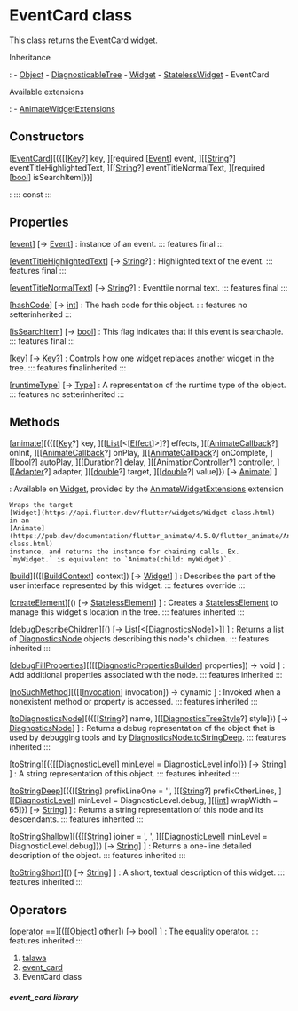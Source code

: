 
<div>

# EventCard class

</div>


This class returns the EventCard widget.




Inheritance

:   -   [Object](https://api.flutter.dev/flutter/dart-core/Object-class.html)
    -   [DiagnosticableTree](https://api.flutter.dev/flutter/foundation/DiagnosticableTree-class.html)
    -   [Widget](https://api.flutter.dev/flutter/widgets/Widget-class.html)
    -   [StatelessWidget](https://api.flutter.dev/flutter/widgets/StatelessWidget-class.html)
    -   EventCard

Available extensions

:   -   [AnimateWidgetExtensions](https://pub.dev/documentation/flutter_animate/4.5.0/flutter_animate/AnimateWidgetExtensions.html)



## Constructors

[[EventCard](../widgets_event_card/EventCard/EventCard.html)][({[[[Key](https://api.flutter.dev/flutter/foundation/Key-class.html)?] key, ][required [[Event](../models_events_event_model/Event-class.html)] event, ][[[String](https://api.flutter.dev/flutter/dart-core/String-class.html)?] eventTitleHighlightedText, ][[[String](https://api.flutter.dev/flutter/dart-core/String-class.html)?] eventTitleNormalText, ][required [[bool](https://api.flutter.dev/flutter/dart-core/bool-class.html)] isSearchItem]})]

:   ::: 
    const
    :::



## Properties

[[event](../widgets_event_card/EventCard/event.html)] [→ [Event](../models_events_event_model/Event-class.html)]
:   instance of an event.
    ::: features
    final
    :::

[[eventTitleHighlightedText](../widgets_event_card/EventCard/eventTitleHighlightedText.html)] [→ [String](https://api.flutter.dev/flutter/dart-core/String-class.html)?]
:   Highlighted text of the event.
    ::: features
    final
    :::

[[eventTitleNormalText](../widgets_event_card/EventCard/eventTitleNormalText.html)] [→ [String](https://api.flutter.dev/flutter/dart-core/String-class.html)?]
:   Eventtile normal text.
    ::: features
    final
    :::

[[hashCode](https://api.flutter.dev/flutter/widgets/Widget/hashCode.html)] [→ [int](https://api.flutter.dev/flutter/dart-core/int-class.html)]
:   The hash code for this object.
    ::: features
    no setterinherited
    :::

[[isSearchItem](../widgets_event_card/EventCard/isSearchItem.html)] [→ [bool](https://api.flutter.dev/flutter/dart-core/bool-class.html)]
:   This flag indicates that if this event is searchable.
    ::: features
    final
    :::

[[key](https://api.flutter.dev/flutter/widgets/Widget/key.html)] [→ [Key](https://api.flutter.dev/flutter/foundation/Key-class.html)?]
:   Controls how one widget replaces another widget in the tree.
    ::: features
    finalinherited
    :::

[[runtimeType](https://api.flutter.dev/flutter/dart-core/Object/runtimeType.html)] [→ [Type](https://api.flutter.dev/flutter/dart-core/Type-class.html)]
:   A representation of the runtime type of the object.
    ::: features
    no setterinherited
    :::



## Methods

[[animate](https://pub.dev/documentation/flutter_animate/4.5.0/flutter_animate/AnimateWidgetExtensions/animate.html)][({[[[Key](https://api.flutter.dev/flutter/foundation/Key-class.html)?] key, ][[[List](https://api.flutter.dev/flutter/dart-core/List-class.html)[\<[[Effect](https://pub.dev/documentation/flutter_animate/4.5.0/flutter_animate/Effect-class.html)]\>]?] effects, ][[[AnimateCallback](https://pub.dev/documentation/flutter_animate/4.5.0/flutter_animate/AnimateCallback.html)?] onInit, ][[[AnimateCallback](https://pub.dev/documentation/flutter_animate/4.5.0/flutter_animate/AnimateCallback.html)?] onPlay, ][[[AnimateCallback](https://pub.dev/documentation/flutter_animate/4.5.0/flutter_animate/AnimateCallback.html)?] onComplete, ][[[bool](https://api.flutter.dev/flutter/dart-core/bool-class.html)?] autoPlay, ][[[Duration](https://api.flutter.dev/flutter/dart-core/Duration-class.html)?] delay, ][[[AnimationController](https://api.flutter.dev/flutter/animation/AnimationController-class.html)?] controller, ][[[Adapter](https://pub.dev/documentation/flutter_animate/4.5.0/flutter_animate/Adapter-class.html)?] adapter, ][[[double](https://api.flutter.dev/flutter/dart-core/double-class.html)?] target, ][[[double](https://api.flutter.dev/flutter/dart-core/double-class.html)?] value]}) [→ [Animate](https://pub.dev/documentation/flutter_animate/4.5.0/flutter_animate/Animate-class.html)] ]

:   Available on
    [Widget](https://api.flutter.dev/flutter/widgets/Widget-class.html),
    provided by the
    [AnimateWidgetExtensions](https://pub.dev/documentation/flutter_animate/4.5.0/flutter_animate/AnimateWidgetExtensions.html)
    extension

    Wraps the target
    [Widget](https://api.flutter.dev/flutter/widgets/Widget-class.html)
    in an
    [Animate](https://pub.dev/documentation/flutter_animate/4.5.0/flutter_animate/Animate-class.html)
    instance, and returns the instance for chaining calls. Ex.
    `myWidget.` is equivalent to `Animate(child: myWidget)`.

[[build](../widgets_event_card/EventCard/build.html)][([[[BuildContext](https://api.flutter.dev/flutter/widgets/BuildContext-class.html)] context]) [→ [Widget](https://api.flutter.dev/flutter/widgets/Widget-class.html)] ]
:   Describes the part of the user interface represented by this widget.
    ::: features
    override
    :::

[[createElement](https://api.flutter.dev/flutter/widgets/StatelessWidget/createElement.html)][() [→ [StatelessElement](https://api.flutter.dev/flutter/widgets/StatelessElement-class.html)] ]
:   Creates a
    [StatelessElement](https://api.flutter.dev/flutter/widgets/StatelessElement-class.html)
    to manage this widget\'s location in the tree.
    ::: features
    inherited
    :::

[[debugDescribeChildren](https://api.flutter.dev/flutter/foundation/DiagnosticableTree/debugDescribeChildren.html)][() [→ [List](https://api.flutter.dev/flutter/dart-core/List-class.html)[\<[[DiagnosticsNode](https://api.flutter.dev/flutter/foundation/DiagnosticsNode-class.html)]\>]] ]
:   Returns a list of
    [DiagnosticsNode](https://api.flutter.dev/flutter/foundation/DiagnosticsNode-class.html)
    objects describing this node\'s children.
    ::: features
    inherited
    :::

[[debugFillProperties](https://api.flutter.dev/flutter/widgets/Widget/debugFillProperties.html)][([[[DiagnosticPropertiesBuilder](https://api.flutter.dev/flutter/foundation/DiagnosticPropertiesBuilder-class.html)] properties]) → void ]
:   Add additional properties associated with the node.
    ::: features
    inherited
    :::

[[noSuchMethod](https://api.flutter.dev/flutter/dart-core/Object/noSuchMethod.html)][([[[Invocation](https://api.flutter.dev/flutter/dart-core/Invocation-class.html)] invocation]) → dynamic ]
:   Invoked when a nonexistent method or property is accessed.
    ::: features
    inherited
    :::

[[toDiagnosticsNode](https://api.flutter.dev/flutter/foundation/DiagnosticableTree/toDiagnosticsNode.html)][({[[[String](https://api.flutter.dev/flutter/dart-core/String-class.html)?] name, ][[[DiagnosticsTreeStyle](https://api.flutter.dev/flutter/foundation/DiagnosticsTreeStyle.html)?] style]}) [→ [DiagnosticsNode](https://api.flutter.dev/flutter/foundation/DiagnosticsNode-class.html)] ]
:   Returns a debug representation of the object that is used by
    debugging tools and by
    [DiagnosticsNode.toStringDeep](https://api.flutter.dev/flutter/foundation/DiagnosticsNode/toStringDeep.html).
    ::: features
    inherited
    :::

[[toString](https://api.flutter.dev/flutter/foundation/Diagnosticable/toString.html)][({[[[DiagnosticLevel](https://api.flutter.dev/flutter/foundation/DiagnosticLevel.html)] minLevel = DiagnosticLevel.info]}) [→ [String](https://api.flutter.dev/flutter/dart-core/String-class.html)] ]
:   A string representation of this object.
    ::: features
    inherited
    :::

[[toStringDeep](https://api.flutter.dev/flutter/foundation/DiagnosticableTree/toStringDeep.html)][({[[[String](https://api.flutter.dev/flutter/dart-core/String-class.html)] prefixLineOne = \'\', ][[[String](https://api.flutter.dev/flutter/dart-core/String-class.html)?] prefixOtherLines, ][[[DiagnosticLevel](https://api.flutter.dev/flutter/foundation/DiagnosticLevel.html)] minLevel = DiagnosticLevel.debug, ][[[int](https://api.flutter.dev/flutter/dart-core/int-class.html)] wrapWidth = 65]}) [→ [String](https://api.flutter.dev/flutter/dart-core/String-class.html)] ]
:   Returns a string representation of this node and its descendants.
    ::: features
    inherited
    :::

[[toStringShallow](https://api.flutter.dev/flutter/foundation/DiagnosticableTree/toStringShallow.html)][({[[[String](https://api.flutter.dev/flutter/dart-core/String-class.html)] joiner = \', \', ][[[DiagnosticLevel](https://api.flutter.dev/flutter/foundation/DiagnosticLevel.html)] minLevel = DiagnosticLevel.debug]}) [→ [String](https://api.flutter.dev/flutter/dart-core/String-class.html)] ]
:   Returns a one-line detailed description of the object.
    ::: features
    inherited
    :::

[[toStringShort](https://api.flutter.dev/flutter/widgets/Widget/toStringShort.html)][() [→ [String](https://api.flutter.dev/flutter/dart-core/String-class.html)] ]
:   A short, textual description of this widget.
    ::: features
    inherited
    :::



## Operators

[[operator ==](https://api.flutter.dev/flutter/widgets/Widget/operator_equals.html)][([[[Object](https://api.flutter.dev/flutter/dart-core/Object-class.html)] other]) [→ [bool](https://api.flutter.dev/flutter/dart-core/bool-class.html)] ]
:   The equality operator.
    ::: features
    inherited
    :::







1.  [talawa](../index.html)
2.  [event_card](../widgets_event_card/)
3.  EventCard class

##### event_card library







